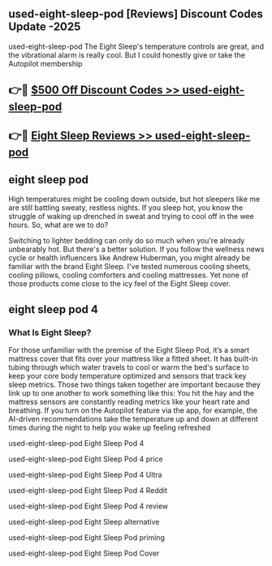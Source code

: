 ## used-eight-sleep-pod [Reviews​] Discount Codes Update -2025

used-eight-sleep-pod The Eight Sleep's temperature controls are great, and the vibrational alarm is really cool. But I could honestly give or take the Autopilot membership

## 👉🔴 [$500 Off Discount Codes >> used-eight-sleep-pod](http://download.freeplayer.one?title=used-eight-sleep-pod&ref=18-ES)

## 👉🔴 [Eight Sleep Reviews >> used-eight-sleep-pod](http://download.freeplayer.one?title=used-eight-sleep-pod&ref=18-ES)

## eight sleep pod

High temperatures might be cooling down outside, but hot sleepers like me are still battling sweaty, restless nights. If you sleep hot, you know the struggle of waking up drenched in sweat and trying to cool off in the wee hours. So, what are we to do?

Switching to lighter bedding can only do so much when you're already unbearably hot. But there's a better solution. If you follow the wellness news cycle or health influencers like Andrew Huberman, you might already be familiar with the brand Eight Sleep. I've tested numerous cooling sheets, cooling pillows, cooling comforters and cooling mattresses. Yet none of those products come close to the icy feel of the Eight Sleep cover.

## eight sleep pod 4

### What Is Eight Sleep?

For those unfamiliar with the premise of the Eight Sleep Pod, it’s a smart mattress cover that fits over your mattress like a fitted sheet. It has built-in tubing through which water travels to cool or warm the bed's surface to keep your core body temperature optimized and sensors that track key sleep metrics. Those two things taken together are important because they link up to one another to work something like this: You hit the hay and the mattress sensors are constantly reading metrics like your heart rate and breathing. If you turn on the Autopilot feature via the app, for example, the AI-driven recommendations take the temperature up and down at different times during the night to help you wake up feeling refreshed

used-eight-sleep-pod Eight Sleep Pod 4

used-eight-sleep-pod Eight Sleep Pod 4 price

used-eight-sleep-pod Eight Sleep Pod 4 Ultra

used-eight-sleep-pod Eight Sleep Pod 4 Reddit

used-eight-sleep-pod Eight Sleep Pod 4 review

used-eight-sleep-pod Eight Sleep alternative

used-eight-sleep-pod Eight Sleep Pod priming

used-eight-sleep-pod Eight Sleep Pod Cover